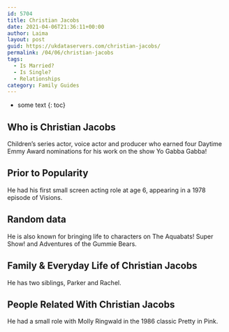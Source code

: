 ```yaml
---
id: 5704
title: Christian Jacobs
date: 2021-04-06T21:36:11+00:00
author: Laima
layout: post
guid: https://ukdataservers.com/christian-jacobs/
permalink: /04/06/christian-jacobs
tags:
  - Is Married?
  - Is Single?
  - Relationships
category: Family Guides
---
```


* some text
{: toc}


## Who is Christian Jacobs
                  
                  
                  
Children&#8217;s series actor, voice actor and producer who earned four Daytime Emmy Award nominations for his work on the show Yo Gabba Gabba! 
                  
              
            
              
            
                
                
                
## Prior to Popularity
                  
                  
                  
He had his first small screen acting role at age 6, appearing in a 1978 episode of Visions.
                  
              
            
              
            
                
                
                
## Random data
                  
                  
                  
He is also known for bringing life to characters on The Aquabats! Super Show! and Adventures of the Gummie Bears.
                  
              
            
              
            
                
                
                
## Family & Everyday Life of Christian Jacobs
                  
                  
                  
He has two siblings, Parker and Rachel.
                  
              
            
              
            
                
                
                
## People Related With Christian Jacobs
                  
                  
                  
He had a small role with Molly Ringwald in the 1986 classic Pretty in Pink.
                  
              
            
              
            
                
              
            
              
              
            
            
              
            
          
          
          